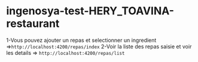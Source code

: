 # ingenosya-test-HERY_TOAVINA-restaurant

1-Vous pouvez ajouter un repas et selectionner un ingredient
    =>`http://localhost:4200/repas/index`
2-Voir la liste des repas saisie et voir les details
    => `http://localhost:4200/repas/list`